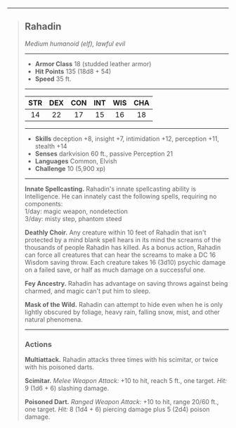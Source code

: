 ***
> ## Rahadin
> *Medium humanoid (elf), lawful evil*
> 
> ***
> 
> - **Armor Class** 18 (studded leather armor)
> - **Hit Points** 135 (18d8 + 54)
> - **Speed** 35 ft.
> 
> ***
> 
> |STR|DEX|CON|INT|WIS|CHA|
> |:---:|:---:|:---:|:---:|:---:|:---:|
> |14|22|17|15|16|18|
> 
> ***
> 
> - **Skills** deception +8, insight +7, intimidation +12, perception +11, stealth +14
> - **Senses** darkvision 60 ft., passive Perception 21
> - **Languages** Common, Elvish
> - **Challenge** 10 (5,900 xp)
> 
> ***
> 
> **Innate Spellcasting.** Rahadin's innate spellcasting ability is Intelligence. He can innately cast the following spells, requiring no components:  
> 1/day: magic weapon, nondetection  
> 3/day: misty step, phantom steed
> 
> **Deathly Choir.** Any creature within 10 feet of Rahadin that isn't protected by a mind blank spell hears in its mind the screams of the thousands of people Rahadin has killed. As a bonus action, Rahadin can force all creatures that can hear the screams to make a DC 16 Wisdom saving throw. Each creature takes 16 (3d10) psychic damage on a failed save, or half as much damage on a successful one.
> 
> **Fey Ancestry.** Rahadin has advantage on saving throws against being charmed, and magic can't put him to sleep.
> 
> **Mask of the Wild.** Rahadin can attempt to hide even when he is only lightly obscured by foliage, heavy rain, falling snow, mist, and other natural phenomena.
> 
> ***
> 
> ### Actions
> **Multiattack.** Rahadin attacks three times with his scimitar, or twice with his poisoned darts.
> 
> **Scimitar.** *Melee Weapon Attack:* +10 to hit, reach 5 ft., one target. *Hit:* 9 (1d6 + 6) slashing damage.
> 
> **Poisoned Dart.** *Ranged Weapon Attack:* +10 to hit, range 20/60 ft., one target. *Hit:* 8 (1d4 + 6) piercing damage plus 5 (2d4) poison damage.